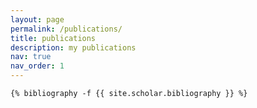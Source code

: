 ```yaml
---
layout: page
permalink: /publications/
title: publications
description: my publications
nav: true
nav_order: 1
---
```



<html>

<head>
    <title>Posts</title>
</head>

<body>
<!-- _pages/publications.md -->
<div class="publications">

    {% bibliography -f {{ site.scholar.bibliography }} %}

</div>

</body>
</html>